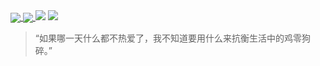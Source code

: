 <a href="https://github.com/BigKuCha">
  <img align="center" src="https://github-readme-stats.vercel.app/api?username=BigKuCha&show_icons=true&theme=radical" />
</a>
<a href="https://github.com/BigKuCha">
  <img align="center" src="https://github-readme-stats.vercel.app/api/top-langs?username=BigKuCha&show_icons=true&theme=radical" />
</a>

<img src="https://img.shields.io/github/stars/bigkucha?style=social" />
<img src="https://img.shields.io/github/followers/bigkucha?style=social" />

> “如果哪一天什么都不热爱了，我不知道要用什么来抗衡生活中的鸡零狗碎。” 

